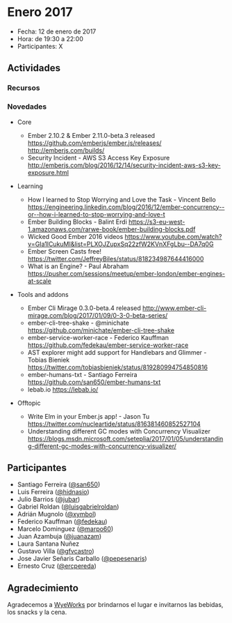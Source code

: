 # Enero 2017

* Fecha: 12 de enero de 2017
* Hora: de 19:30 a 22:00
* Participantes: X

## Actividades

### Recursos

### Novedades

* Core
  * Ember 2.10.2 & Ember 2.11.0-beta.3 released
    https://github.com/emberjs/ember.js/releases/
    http://emberjs.com/builds/
  * Security Incident - AWS S3 Access Key Exposure
    http://emberjs.com/blog/2016/12/14/security-incident-aws-s3-key-exposure.html

* Learning
  * How I learned to Stop Worrying and Love the Task - Vincent Bello
    https://engineering.linkedin.com/blog/2016/12/ember-concurrency--or--how-i-learned-to-stop-worrying-and-love-t
  * Ember Building Blocks - Balint Erdi
    https://s3-eu-west-1.amazonaws.com/rarwe-book/ember-building-blocks.pdf
  * Wicked Good Ember 2016 videos
    https://www.youtube.com/watch?v=GIa1ICukuMI&list=PLXOJZupxSq22zfW2KVnXFgLbu--DA7q0G
  * Ember Screen Casts free!
    https://twitter.com/JeffreyBiles/status/818234987644416000
  * What is an Engine? - Paul Abraham
    https://pusher.com/sessions/meetup/ember-london/ember-engines-at-scale

* Tools and addons
  * Ember Cli Mirage 0.3.0-beta.4 released
    http://www.ember-cli-mirage.com/blog/2017/01/09/0-3-0-beta-series/
  * ember-cli-tree-shake - @minichate
    https://github.com/minichate/ember-cli-tree-shake
  * ember-service-worker-race - Federico Kauffman
    https://github.com/fedekau/ember-service-worker-race
  * AST explorer might add support for Handlebars and Glimmer - Tobias Bieniek
    https://twitter.com/tobiasbieniek/status/819280994754850816
  * ember-humans-txt - Santiago Ferreira
    https://github.com/san650/ember-humans-txt
  * lebab.io
    https://lebab.io/

* Offtopic
  * Write Elm in your Ember.js app! - Jason Tu
    https://twitter.com/nucleartide/status/816381460852527104
  * Understanding different GC modes with Concurrency Visualizer
    https://blogs.msdn.microsoft.com/seteplia/2017/01/05/understanding-different-gc-modes-with-concurrency-visualizer/

## Participantes

* Santiago Ferreira ([@san650](https://github.com/san650))
* Luis Ferreira ([@hidnasio](https://github.com/hidnasio))
* Julio Barrios ([@jubar](https://github.com/jubar))
* Gabriel Roldan ([@luisgabrielroldan](https://github.com/luisgabrielroldan))
* Adrián Mugnolo ([@xymbol](https://github.com/xymbol))
* Federico Kauffman ([@fedekau](https://github.com/fedekau))
* Marcelo Dominguez ([@marpo60](https://github.com/marpo60))
* Juan Azambuja ([@juanazam](https://github.com/juanazam))
* Laura Santana Nuñez
* Gustavo Villa ([@gfvcastro](https://github.com/gfvcastro))
* Jose Javier Señaris Carballo ([@pepesenaris](https://github.com/pepesenaris))
* Ernesto Cruz ([@ercpereda](https://github.com/ercpereda))

## Agradecimiento

Agradecemos a [WyeWorks](https://wyeworks.com/) por brindarnos el lugar e
invitarnos las bebidas, los snacks y la cena.
